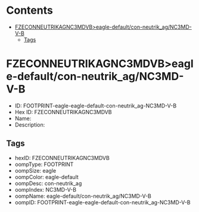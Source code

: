 



Contents
========

* [FZECONNEUTRIKAGNC3MDVB>eagle-default/con-neutrik_ag/NC3MD-V-B](#fzeconneutrikagnc3mdvbeagle-defaultcon-neutrik_agnc3md-v-b)
	* [Tags](#tags)

# FZECONNEUTRIKAGNC3MDVB>eagle-default/con-neutrik_ag/NC3MD-V-B

- ID: FOOTPRINT-eagle-eagle-default-con-neutrik_ag-NC3MD-V-B
- Hex ID: FZECONNEUTRIKAGNC3MDVB
- Name: 
- Description: 

## Tags

- hexID: FZECONNEUTRIKAGNC3MDVB
- oompType: FOOTPRINT
- oompSize: eagle
- oompColor: eagle-default
- oompDesc: con-neutrik_ag
- oompIndex: NC3MD-V-B
- oompName: eagle-default/con-neutrik_ag/NC3MD-V-B
- oompID: FOOTPRINT-eagle-eagle-default-con-neutrik_ag-NC3MD-V-B
